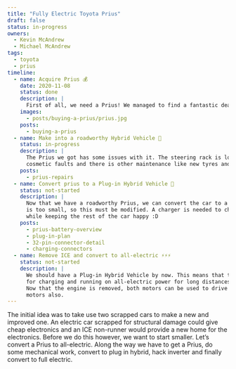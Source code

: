 ```yaml
---
title: "Fully Electric Toyota Prius"
draft: false
status: in-progress
owners:
  - Kevin McAndrew
  - Michael McAndrew
tags: 
  - toyota
  - prius
timeline:
  - name: Acquire Prius 💰
    date: 2020-11-08
    status: done
    description: |
      First of all, we need a Prius! We managed to find a fantastic deal on DoneDeal.
    images:
      - posts/buying-a-prius/prius.jpg
    posts:
      - buying-a-prius
  - name: Make into a roadworthy Hybrid Vehicle 🔧
    status: in-progress
    description: |
      The Prius we got has some issues with it. The steering rack is loose and very dangerous, there are many
      cosmetic faults and there is other maintenance like new tyres and bushings that must be completed.
    posts:
      - prius-repairs
  - name: Convert prius to a Plug-in Hybrid Vehicle 🔌
    status: not-started
    description: |
      Now that we have a roadworthy Prius, we can convert the car to a Plug-in Hybrid. The battery in the Prius
      is too small, so this must be modified. A charger is needed to charge said battery also. All this must be done
      while keeping the rest of the car happy :D
    posts:
      - prius-battery-overview
      - plug-in-plan
      - 32-pin-connector-detail
      - charging-connectors
  - name: Remove ICE and convert to all-electric ⚡⚡⚡
    status: not-started
    description: |
      We should have a Plug-in Hybrid Vehicle by now. This means that the battery system in the car should be suitable
      for charging and running on all-electric power for long distances. The Internal Combustion Engine (ICE) can be removed.
      Now that the engine is removed, both motors can be used to drive the car. We need to maximise the power from these
      motors also.
---
```


The initial idea was to take use two scrapped cars to make a new and improved one. An electric car scrapped for structural damage could give cheap electronics and an ICE non-runner would provide a new home for the electronics. Before we do this however, we want to start smaller. Let’s convert a Prius to all-electric. Along the way we have to get a Prius, do some mechanical work, convert to plug in hybrid, hack inverter and finally convert to full electric.
